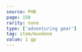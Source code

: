 ```yaml
---
source: PHB
page: 150
rarity: none
type: ['adventuring gear']
tag: item/mundane
value: 1 gp
---
```


